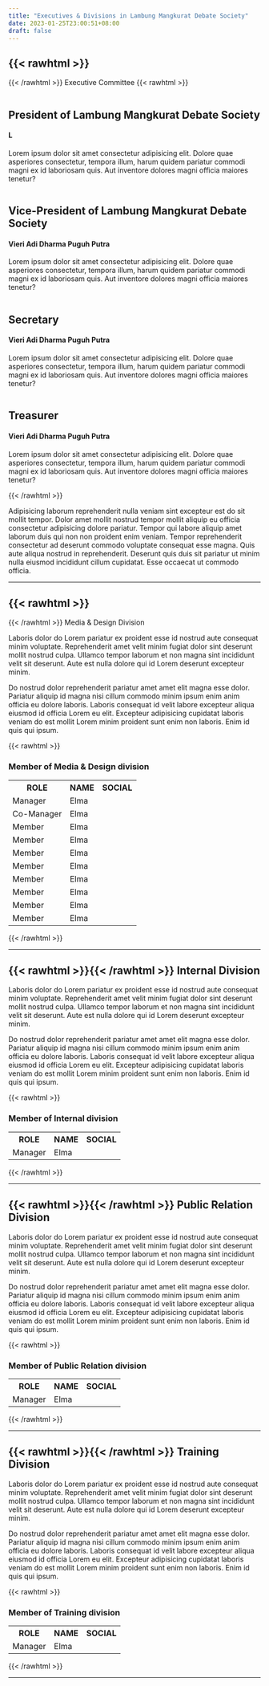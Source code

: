 ```yaml
---
title: "Executives & Divisions in Lambung Mangkurat Debate Society"
date: 2023-01-25T23:00:51+08:00
draft: false
---
```


## {{< rawhtml >}}<i class="fa fa-university" aria-hidden="true"></i>
{{< /rawhtml >}} Executive Committee
{{< rawhtml >}}

<div class="wrapper2">
        <img src="/img/bian.jpg" alt="" />
        <div class="text-box">
            <h2>President of Lambung Mangkurat Debate Society</h2>
            <h4>L</h4>
            <p>Lorem ipsum dolor sit amet consectetur adipisicing elit. Dolore quae asperiores consectetur, tempora illum, harum quidem pariatur commodi magni ex id laboriosam quis. Aut inventore dolores magni officia maiores tenetur?</p>      
        </div>
    </div>
<div class="wrapper2">
        <img src="/img/vieri.jpg" alt="" />
        <div class="text-box">
            <h2>Vice-President of Lambung Mangkurat Debate Society</h2>
            <h4>Vieri Adi Dharma Puguh Putra</h4>
            <p>Lorem ipsum dolor sit amet consectetur adipisicing elit. Dolore quae asperiores consectetur, tempora illum, harum quidem pariatur commodi magni ex id laboriosam quis. Aut inventore dolores magni officia maiores tenetur?</p>      
        </div>
    </div>
<div class="wrapper2">
        <img src="/img/bian.jpg" alt="" />
        <div class="text-box">
            <h2>Secretary</h2>
            <h4>Vieri Adi Dharma Puguh Putra</h4>
            <p>Lorem ipsum dolor sit amet consectetur adipisicing elit. Dolore quae asperiores consectetur, tempora illum, harum quidem pariatur commodi magni ex id laboriosam quis. Aut inventore dolores magni officia maiores tenetur?</p>      
        </div>
    </div>
<div class="wrapper2">
        <img src="/img/bian.jpg" alt="" />
        <div class="text-box">
            <h2>Treasurer</h2>
            <h4>Vieri Adi Dharma Puguh Putra</h4>
            <p>Lorem ipsum dolor sit amet consectetur adipisicing elit. Dolore quae asperiores consectetur, tempora illum, harum quidem pariatur commodi magni ex id laboriosam quis. Aut inventore dolores magni officia maiores tenetur?</p>      
        </div>
    </div>


{{< /rawhtml >}}

Adipisicing laborum reprehenderit nulla veniam sint excepteur est do sit mollit tempor. Dolor amet mollit nostrud tempor mollit aliquip eu officia consectetur adipisicing dolore pariatur. Tempor qui labore aliquip amet laborum duis qui non non proident enim veniam. Tempor reprehenderit consectetur ad deserunt commodo voluptate consequat esse magna. Quis aute aliqua nostrud in reprehenderit. Deserunt quis duis sit pariatur ut minim nulla eiusmod incididunt cillum cupidatat. Esse occaecat ut commodo officia.

---

## {{< rawhtml >}}<i class="fa fa-paint-brush" aria-hidden="true"></i>
{{< /rawhtml >}} Media & Design Division 

Laboris dolor do Lorem pariatur ex proident esse id nostrud aute consequat minim voluptate. Reprehenderit amet velit minim fugiat dolor sint deserunt mollit nostrud culpa. Ullamco tempor laborum et non magna sint incididunt velit sit deserunt. Aute est nulla dolore qui id Lorem deserunt excepteur minim.

Do nostrud dolor reprehenderit pariatur amet amet elit magna esse dolor. Pariatur aliquip id magna nisi cillum commodo minim ipsum enim anim officia eu dolore laboris. Laboris consequat id velit labore excepteur aliqua eiusmod id officia Lorem eu elit. Excepteur adipisicing cupidatat laboris veniam do est mollit Lorem minim proident sunt enim non laboris. Enim id quis qui ipsum.

{{< rawhtml >}}
<h3><i class="fa fa-user" aria-hidden="true"> </i> Member of Media & Design division</h3>
<table>
  <tr>
    <th>ROLE</th>
    <th class="names">NAME</th>
    <th class="names">SOCIAL</th>
  </tr>
  <tr>
    <td>Manager</td>
    <td class="names">Elma</td>
    <td class="names">
    <a href="" class="fa fa-twitter"></a>
    <a href="" class="fa fa-instagram"></a>
    </td>
  </tr>
  <tr>
    <td>Co-Manager</td>
    <td class="names">Elma</td>
    <td class="names">
    <a href="" class="fa fa-twitter"></a>
    <a href="" class="fa fa-instagram"></a>
    </td>
  </tr>
  <tr>
    <td>Member</td>
    <td class="names">Elma</td>
    <td class="names">
    <a href="" class="fa fa-twitter"></a>
    <a href="" class="fa fa-instagram"></a>
    </td>
  </tr>
  <tr>
    <td>Member</td>
    <td class="names">Elma</td>
    <td class="names">
    <a href="" class="fa fa-twitter"></a>
    <a href="" class="fa fa-instagram"></a>
    </td>
  </tr>
  <tr>
    <td>Member</td>
    <td class="names">Elma</td>
    <td class="names">
    <a href="" class="fa fa-twitter"></a>
    <a href="" class="fa fa-instagram"></a>
    </td>
  </tr>
  <tr>
    <td>Member</td>
    <td class="names">Elma</td>
    <td class="names">
    <a href="" class="fa fa-twitter"></a>
    <a href="" class="fa fa-instagram"></a>
    </td>
  </tr>
  <tr>
    <td>Member</td>
    <td class="names">Elma</td>
    <td class="names">
    <a href="" class="fa fa-twitter"></a>
    <a href="" class="fa fa-instagram"></a>
    </td>
  </tr>
  <tr>
    <td>Member</td>
    <td class="names">Elma</td>
    <td class="names">
    <a href="" class="fa fa-twitter"></a>
    <a href="" class="fa fa-instagram"></a>
    </td>
  </tr>
  <tr>
    <td>Member</td>
    <td class="names">Elma</td>
    <td class="names">
    <a href="" class="fa fa-twitter"></a>
    <a href="" class="fa fa-instagram"></a>
    </td>
  </tr>
  <tr>
    <td>Member</td>
    <td class="names">Elma</td>
    <td class="names">
    <a href="" class="fa fa-twitter"></a>
    <a href="" class="fa fa-instagram"></a>
    </td>
  </tr>
</table>
{{< /rawhtml >}}

---
## {{< rawhtml >}}<i class="fa fa-wrench" aria-hidden="true"></i>{{< /rawhtml >}} Internal Division

Laboris dolor do Lorem pariatur ex proident esse id nostrud aute consequat minim voluptate. Reprehenderit amet velit minim fugiat dolor sint deserunt mollit nostrud culpa. Ullamco tempor laborum et non magna sint incididunt velit sit deserunt. Aute est nulla dolore qui id Lorem deserunt excepteur minim.

Do nostrud dolor reprehenderit pariatur amet amet elit magna esse dolor. Pariatur aliquip id magna nisi cillum commodo minim ipsum enim anim officia eu dolore laboris. Laboris consequat id velit labore excepteur aliqua eiusmod id officia Lorem eu elit. Excepteur adipisicing cupidatat laboris veniam do est mollit Lorem minim proident sunt enim non laboris. Enim id quis qui ipsum.

{{< rawhtml >}}
<h3><i class="fa fa-user" aria-hidden="true"> </i> Member of Internal division</h3>
<table>
  <tr>
    <th>ROLE</th>
    <th class="names">NAME</th>
    <th class="names">SOCIAL</th>
  </tr>
  <tr>
    <td>Manager</td>
    <td class="names">Elma</td>
    <td class="names">
    <a href="" class="fa fa-twitter"></a>
    <a href="" class="fa fa-instagram"></a>
    </td>
  </tr>
</table>
{{< /rawhtml >}}

---
## {{< rawhtml >}}<i class="fa fa-handshake-o" aria-hidden="true"></i>{{< /rawhtml >}} Public Relation Division 

Laboris dolor do Lorem pariatur ex proident esse id nostrud aute consequat minim voluptate. Reprehenderit amet velit minim fugiat dolor sint deserunt mollit nostrud culpa. Ullamco tempor laborum et non magna sint incididunt velit sit deserunt. Aute est nulla dolore qui id Lorem deserunt excepteur minim.

Do nostrud dolor reprehenderit pariatur amet amet elit magna esse dolor. Pariatur aliquip id magna nisi cillum commodo minim ipsum enim anim officia eu dolore laboris. Laboris consequat id velit labore excepteur aliqua eiusmod id officia Lorem eu elit. Excepteur adipisicing cupidatat laboris veniam do est mollit Lorem minim proident sunt enim non laboris. Enim id quis qui ipsum.

{{< rawhtml >}}
<h3><i class="fa fa-user" aria-hidden="true"> </i> Member of Public Relation division</h3>
<table>
  <tr>
    <th>ROLE</th>
    <th class="names">NAME</th>
    <th class="names">SOCIAL</th>
  </tr>
  <tr>
    <td>Manager</td>
    <td class="names">Elma</td>
    <td class="names">
    <a href="" class="fa fa-twitter"></a>
    <a href="" class="fa fa-instagram"></a>
    </td>
  </tr>
</table>
{{< /rawhtml >}}

---

## {{< rawhtml >}}<i class="fa fa-bolt" aria-hidden="true"></i>{{< /rawhtml >}} Training Division

Laboris dolor do Lorem pariatur ex proident esse id nostrud aute consequat minim voluptate. Reprehenderit amet velit minim fugiat dolor sint deserunt mollit nostrud culpa. Ullamco tempor laborum et non magna sint incididunt velit sit deserunt. Aute est nulla dolore qui id Lorem deserunt excepteur minim.

Do nostrud dolor reprehenderit pariatur amet amet elit magna esse dolor. Pariatur aliquip id magna nisi cillum commodo minim ipsum enim anim officia eu dolore laboris. Laboris consequat id velit labore excepteur aliqua eiusmod id officia Lorem eu elit. Excepteur adipisicing cupidatat laboris veniam do est mollit Lorem minim proident sunt enim non laboris. Enim id quis qui ipsum.

{{< rawhtml >}}
<h3><i class="fa fa-user" aria-hidden="true"> </i> Member of Training division</h3>
<table>
  <tr>
    <th>ROLE</th>
    <th class="names">NAME</th>
    <th class="names">SOCIAL</th>
  </tr>
  <tr>
    <td>Manager</td>
    <td class="names">Elma</td>
    <td class="names">
    <a href="" class="fa fa-twitter"></a>
    <a href="" class="fa fa-instagram"></a>
    </td>
  </tr>
</table>
{{< /rawhtml >}}

---